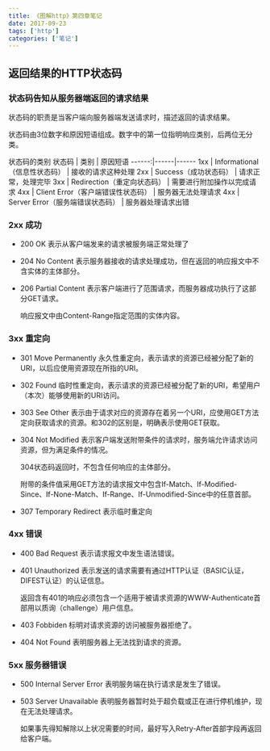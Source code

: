 ```yaml
---
title: 《图解http》第四章笔记
date: 2017-09-23
tags: ['http']
categories: ['笔记']
---
```

## 返回结果的HTTP状态码
### 状态码告知从服务器端返回的请求结果
状态码的职责是当客户端向服务器端发送请求时，描述返回的请求结果。

状态码由3位数字和原因短语组成。数字中的第一位指明响应类别，后两位无分类。
<!--more-->
状态码的类别
状态码 | 类别 | 原因短语
------:|------|------
1xx   | Informational（信息性状态码） | 接收的请求这种处理
2xx   | Success（成功状态码） | 请求正常，处理完毕
3xx   | Redirection（重定向状态码） | 需要进行附加操作以完成请求
4xx   | Client Error（客户端错误性状态码） | 服务器无法处理请求
4xx   | Server Error（服务端错误状态码） | 服务器处理请求出错
### 2xx 成功
* 200 OK
    表示从客户端发来的请求被服务端正常处理了
* 204 No Content
    表示服务器接收的请求处理成功，但在返回的响应报文中不含实体的主体部分。
* 206 Partial Content
    表示客户端进行了范围请求，而服务器成功执行了这部分GET请求。

    响应报文中由Content-Range指定范围的实体内容。
### 3xx 重定向
* 301 Move Permanently
    永久性重定向，表示请求的资源已经被分配了新的URI，以后应使用资源现在所指的URI。
* 302 Found
    临时性重定向，表示请求的资源已经被分配了新的URI，希望用户（本次）能够使用新的URI访问。
* 303 See Other
    表示由于请求对应的资源存在着另一个URI，应使用GET方法定向获取请求的资源。和302的区别是，明确表示使用GET获取。
* 304 Not Modified
    表示客户端发送附带条件的请求时，服务端允许请求访问资源，但为满足条件的情况。

    304状态码返回时，不包含任何响应的主体部分。
    
    附带的条件值采用GET方法的请求报文中包含If-Match、If-Modified-Since、If-None-Match、If-Range、If-Unmodified-Since中的任意首部。
* 307 Temporary Redirect
    表示临时重定向
### 4xx 错误
* 400 Bad Request
    表示请求报文中发生语法错误。
* 401 Unauthorized
    表示发送的请求需要有通过HTTP认证（BASIC认证， DIFEST认证）的认证信息。

    返回含有401的响应必须包含一个适用于被请求资源的WWW-Authenticate首部用以质询（challenge）用户信息。
* 403 Fobbiden
    标明对请求资源的访问被服务器拒绝了。
* 404 Not Found
    表明服务器上无法找到请求的资源。
### 5xx 服务器错误
* 500 Internal Server Error
    表明服务端在执行请求是发生了错误。
* 503 Server Unavailable
    表明服务器暂时处于超负载或正在进行停机维护，现在无法处理请求。

    如果事先得知解除以上状况需要的时间，最好写入Retry-After首部字段再返回给客户端。
